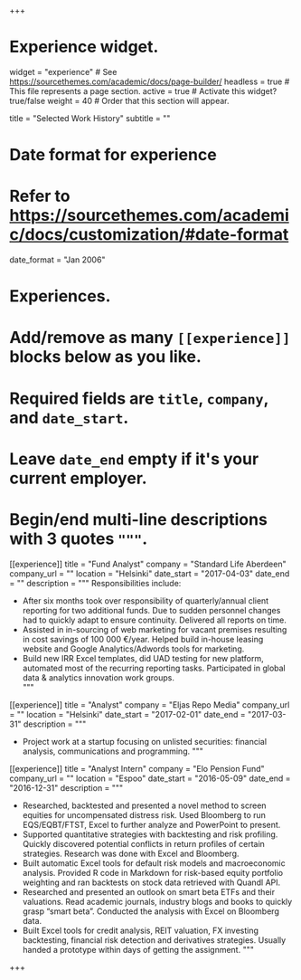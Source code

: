 +++
# Experience widget.
widget = "experience"  # See https://sourcethemes.com/academic/docs/page-builder/
headless = true  # This file represents a page section.
active = true  # Activate this widget? true/false
weight = 40  # Order that this section will appear.

title = "Selected Work History"
subtitle = ""

# Date format for experience
#   Refer to https://sourcethemes.com/academic/docs/customization/#date-format
date_format = "Jan 2006"

# Experiences.
#   Add/remove as many `[[experience]]` blocks below as you like.
#   Required fields are `title`, `company`, and `date_start`.
#   Leave `date_end` empty if it's your current employer.
#   Begin/end multi-line descriptions with 3 quotes `"""`.
[[experience]]
  title = "Fund Analyst"
  company = "Standard Life Aberdeen"
  company_url = ""
  location = "Helsinki"
  date_start = "2017-04-03"
  date_end = ""
  description = """
  Responsibilities include:
  
  * After six months took over responsibility of quarterly/annual client reporting for two additional funds. Due to sudden personnel changes had to quickly adapt to ensure continuity. Delivered all reports on time.
  * Assisted in in-sourcing of web marketing for vacant premises resulting in cost savings of 100 000 €/year. Helped build in-house leasing website and Google Analytics/Adwords tools for marketing.
  * Build new IRR Excel templates, did UAD testing for new platform, automated most of the recurring reporting tasks. Participated in global data & analytics innovation work groups.  
  """

[[experience]]
  title = "Analyst"
  company = "Eljas Repo Media"
  company_url = ""
  location = "Helsinki"
  date_start = "2017-02-01"
  date_end = "2017-03-31"
  description = """
  * Project work at a startup focusing on unlisted securities: financial analysis, communications and programming.
  """

[[experience]]
  title = "Analyst Intern"
  company = "Elo Pension Fund"
  company_url = ""
  location = "Espoo"
  date_start = "2016-05-09"
  date_end = "2016-12-31"
  description = """
  * Researched, backtested and presented a novel method to screen equities for uncompensated distress risk. Used Bloomberg to run EQS/EQBT/FTST, Excel to further analyze and PowerPoint to present.
  * Supported quantitative strategies with backtesting and risk profiling. Quickly discovered potential conflicts in return profiles of certain strategies. Research was done with Excel and Bloomberg.
  * Built automatic Excel tools for default risk models and macroeconomic analysis. Provided R code in Markdown for risk-based equity portfolio weighting and ran backtests on stock data retrieved with Quandl API.
  * Researched and presented an outlook on smart beta ETFs and their valuations. Read academic journals, industry blogs and books to quickly grasp “smart beta”. Conducted the analysis with Excel on Bloomberg data.
  * Built Excel tools for credit analysis, REIT valuation, FX investing backtesting, financial risk detection and derivatives strategies. Usually handed a prototype within days of getting the assignment.
  """

+++
